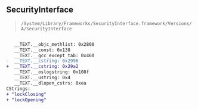 ## SecurityInterface

> `/System/Library/Frameworks/SecurityInterface.framework/Versions/A/SecurityInterface`

```diff

   __TEXT.__objc_methlist: 0x2800
   __TEXT.__const: 0x138
   __TEXT.__gcc_except_tab: 0x460
-  __TEXT.__cstring: 0x2996
+  __TEXT.__cstring: 0x29a2
   __TEXT.__oslogstring: 0x108f
   __TEXT.__ustring: 0x4
   __TEXT.__dlopen_cstrs: 0xea
CStrings:
+ "lockClosing"
+ "lockOpening"

```
